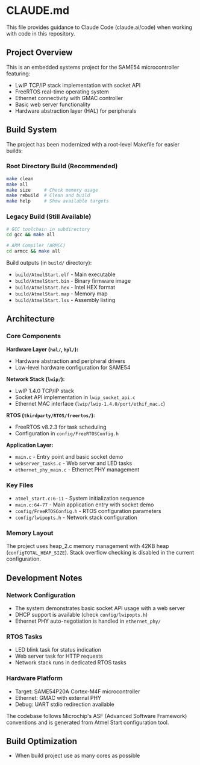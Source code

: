 # CLAUDE.md

This file provides guidance to Claude Code (claude.ai/code) when working with code in this repository.

## Project Overview

This is an embedded systems project for the SAME54 microcontroller featuring:
- LwIP TCP/IP stack implementation with socket API
- FreeRTOS real-time operating system
- Ethernet connectivity with GMAC controller
- Basic web server functionality
- Hardware abstraction layer (HAL) for peripherals

## Build System

The project has been modernized with a root-level Makefile for easier builds:

### Root Directory Build (Recommended)
```bash
make clean
make all
make size     # Check memory usage
make rebuild  # Clean and build
make help     # Show available targets
```

### Legacy Build (Still Available)
```bash
# GCC toolchain in subdirectory
cd gcc && make all

# ARM Compiler (ARMCC)
cd armcc && make all
```

Build outputs (in `build/` directory):
- `build/AtmelStart.elf` - Main executable
- `build/AtmelStart.bin` - Binary firmware image
- `build/AtmelStart.hex` - Intel HEX format
- `build/AtmelStart.map` - Memory map
- `build/AtmelStart.lss` - Assembly listing

## Architecture

### Core Components

**Hardware Layer (`hal/`, `hpl/`):**
- Hardware abstraction and peripheral drivers
- Low-level hardware configuration for SAME54

**Network Stack (`lwip/`):**
- LwIP 1.4.0 TCP/IP stack
- Socket API implementation in `lwip_socket_api.c`
- Ethernet MAC interface (`lwip/lwip-1.4.0/port/ethif_mac.c`)

**RTOS (`thirdparty/RTOS/freertos/`):**
- FreeRTOS v8.2.3 for task scheduling
- Configuration in `config/FreeRTOSConfig.h`

**Application Layer:**
- `main.c` - Entry point and basic socket demo
- `webserver_tasks.c` - Web server and LED tasks
- `ethernet_phy_main.c` - Ethernet PHY management

### Key Files

- `atmel_start.c:6-11` - System initialization sequence
- `main.c:64-77` - Main application entry with socket demo
- `config/FreeRTOSConfig.h` - RTOS configuration parameters
- `config/lwipopts.h` - Network stack configuration

### Memory Layout

The project uses heap_2.c memory management with 42KB heap (`configTOTAL_HEAP_SIZE`). Stack overflow checking is disabled in the current configuration.

## Development Notes

### Network Configuration
- The system demonstrates basic socket API usage with a web server
- DHCP support is available (check `config/lwipopts.h`)
- Ethernet PHY auto-negotiation is handled in `ethernet_phy/`

### RTOS Tasks
- LED blink task for status indication
- Web server task for HTTP requests
- Network stack runs in dedicated RTOS tasks

### Hardware Platform
- Target: SAME54P20A Cortex-M4F microcontroller
- Ethernet: GMAC with external PHY
- Debug: UART stdio redirection available

The codebase follows Microchip's ASF (Advanced Software Framework) conventions and is generated from Atmel Start configuration tool.

## Build Optimization

- When build project use as many cores as possible
